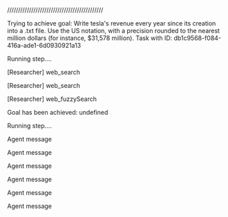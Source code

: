 
////////////////////////////////////////////

Trying to achieve goal: Write tesla's revenue every year since its creation into a .txt file. Use the US notation, with a precision rounded to the nearest million dollars (for instance, $31,578 million).
Task with ID: db1c9568-f084-416a-ade1-6d0930921a13

Running step....

[Researcher] web_search

[Researcher] web_search

[Researcher] web_fuzzySearch

Goal has been achieved: undefined
  


Running step....

Agent message

Agent message

Agent message

Agent message

Agent message

Agent message

